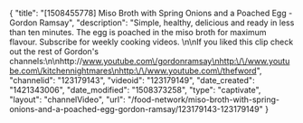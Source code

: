 {
    "title": "[1508455778] Miso Broth with Spring Onions and a Poached Egg - Gordon Ramsay",
    "description": "Simple, healthy, delicious and ready in less than ten minutes. The egg is poached in the miso broth for maximum flavour. Subscribe for weekly cooking videos. \n\nIf you liked this clip check out the rest of Gordon's channels:\n\nhttp:\/\/www.youtube.com\/gordonramsay\nhttp:\/\/www.youtube.com\/kitchennightmares\nhttp:\/\/www.youtube.com\/thefword",
    "channelid": "123179143",
    "videoid": "123179149",
    "date_created": "1421343006",
    "date_modified": "1508373258",
    "type": "captivate",
    "layout": "channelVideo",
    "url": "\/food-network\/miso-broth-with-spring-onions-and-a-poached-egg-gordon-ramsay\/123179143-123179149"
}